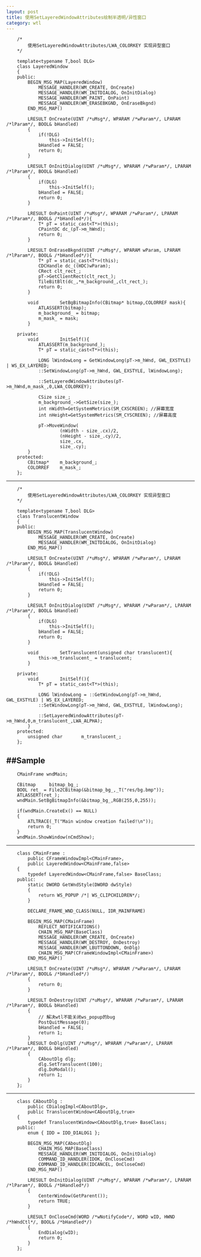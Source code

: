 ```yaml
---
layout: post
title: 使用SetLayeredWindowAttributes绘制半透明/异性窗口
category: wtl
---
```


        /*
            使用SetLayeredWindowAttributes/LWA_COLORKEY 实现异型窗口
        */

        template<typename T,bool DLG>
        class LayeredWindow
        {
        public:
            BEGIN_MSG_MAP(LayeredWindow)
                MESSAGE_HANDLER(WM_CREATE, OnCreate)
                MESSAGE_HANDLER(WM_INITDIALOG, OnInitDialog)
                MESSAGE_HANDLER(WM_PAINT, OnPaint)
                MESSAGE_HANDLER(WM_ERASEBKGND, OnEraseBkgnd)
            END_MSG_MAP()

            LRESULT OnCreate(UINT /*uMsg*/, WPARAM /*wParam*/, LPARAM /*lParam*/, BOOL& bHandled)
            {
                if(!DLG)
                    this->InitSelf();
                bHandled = FALSE;
                return 0;
            }

            LRESULT OnInitDialog(UINT /*uMsg*/, WPARAM /*wParam*/, LPARAM /*lParam*/, BOOL& bHandled)
            {
                if(DLG)
                    this->InitSelf();
                bHandled = FALSE;
                return 0;
            }

            LRESULT OnPaint(UINT /*uMsg*/, WPARAM /*wParam*/, LPARAM /*lParam*/, BOOL& /*bHandled*/){
                T* pT = static_cast<T*>(this);
                CPaintDC dc_(pT->m_hWnd);
                return 0;
            }

            LRESULT OnEraseBkgnd(UINT /*uMsg*/, WPARAM wParam, LPARAM /*lParam*/, BOOL& /*bHandled*/){
                T* pT = static_cast<T*>(this);
                CDCHandle dc_((HDC)wParam);
                CRect clt_rect_;
                pT->GetClientRect(clt_rect_);
                TileBitBlt(dc_,*m_background_,clt_rect_);
                return 0;
            }

            void		SetBgBitmapInfo(CBitmap* bitmap,COLORREF mask){
                ATLASSERT(bitmap);
                m_background_ = bitmap;
                m_mask_ = mask;
            }

        private:
            void		InitSelf(){
                ATLASSERT(m_background_);
                T* pT = static_cast<T*>(this);

                LONG lWindowLong = GetWindowLong(pT->m_hWnd, GWL_EXSTYLE) | WS_EX_LAYERED;
                ::SetWindowLong(pT->m_hWnd, GWL_EXSTYLE, lWindowLong);

                ::SetLayeredWindowAttributes(pT->m_hWnd,m_mask_,0,LWA_COLORKEY);

                CSize size_;
                m_background_->GetSize(size_);
                int nWidth=GetSystemMetrics(SM_CXSCREEN); //屏幕宽度
                int nHeight=GetSystemMetrics(SM_CYSCREEN); //屏幕高度

                pT->MoveWindow(
                        (nWidth - size_.cx)/2,
                        (nHeight - size_.cy)/2,
                        size_.cx,
                        size_.cy);
            }
        protected:
            CBitmap*	m_background_;
            COLORREF	m_mask_;
        };

---

        /*
            使用SetLayeredWindowAttributes/LWA_COLORKEY 实现异型窗口
        */

        template<typename T,bool DLG>
        class TranslucentWindow
        {
        public:
            BEGIN_MSG_MAP(TranslucentWindow)
                MESSAGE_HANDLER(WM_CREATE, OnCreate)
                MESSAGE_HANDLER(WM_INITDIALOG, OnInitDialog)
            END_MSG_MAP()

            LRESULT OnCreate(UINT /*uMsg*/, WPARAM /*wParam*/, LPARAM /*lParam*/, BOOL& bHandled)
            {
                if(!DLG)
                    this->InitSelf();
                bHandled = FALSE;
                return 0;
            }

            LRESULT OnInitDialog(UINT /*uMsg*/, WPARAM /*wParam*/, LPARAM /*lParam*/, BOOL& bHandled)
            {
                if(DLG)
                    this->InitSelf();
                bHandled = FALSE;
                return 0;
            }

            void		SetTranslucent(unsigned char translucent){
                this->m_translucent_ = translucent;
            }

        private:
            void		InitSelf(){
                T* pT = static_cast<T*>(this);

                LONG lWindowLong = ::GetWindowLong(pT->m_hWnd, GWL_EXSTYLE) | WS_EX_LAYERED;
                ::SetWindowLong(pT->m_hWnd, GWL_EXSTYLE, lWindowLong);

                ::SetLayeredWindowAttributes(pT->m_hWnd,0,m_translucent_,LWA_ALPHA);
            }
        protected:
            unsigned char		m_translucent_;
        };
        
##Sample
---

        CMainFrame wndMain;

        CBitmap		bitmap_bg_;
        BOOL ret_ = File2CBitmap(&bitmap_bg_,_T("res/bg.bmp"));
        ATLASSERT(ret_);
        wndMain.SetBgBitmapInfo(&bitmap_bg_,RGB(255,0,255));

        if(wndMain.CreateEx() == NULL)
        {
            ATLTRACE(_T("Main window creation failed!\n"));
            return 0;
        }
        wndMain.ShowWindow(nCmdShow);        
        
        
---

        class CMainFrame :
            public CFrameWindowImpl<CMainFrame>,
            public LayeredWindow<CMainFrame,false>
        {
            typedef LayeredWindow<CMainFrame,false> BaseClass;
        public:
            static DWORD GetWndStyle(DWORD dwStyle)
            {
                return WS_POPUP /*| WS_CLIPCHILDREN*/;
            }

            DECLARE_FRAME_WND_CLASS(NULL, IDR_MAINFRAME)

            BEGIN_MSG_MAP(CMainFrame)
                REFLECT_NOTIFICATIONS()
                CHAIN_MSG_MAP(BaseClass)
                MESSAGE_HANDLER(WM_CREATE, OnCreate)
                MESSAGE_HANDLER(WM_DESTROY, OnDestroy)
                MESSAGE_HANDLER(WM_LBUTTONDOWN, OnDlg)
                CHAIN_MSG_MAP(CFrameWindowImpl<CMainFrame>)
            END_MSG_MAP()

            LRESULT OnCreate(UINT /*uMsg*/, WPARAM /*wParam*/, LPARAM /*lParam*/, BOOL& /*bHandled*/)
            {
                return 0;
            }

            LRESULT OnDestroy(UINT /*uMsg*/, WPARAM /*wParam*/, LPARAM /*lParam*/, BOOL& bHandled)
            {
                // 解决wtl不能关闭ws_popup的bug
                PostQuitMessage(0);
                bHandled = FALSE;
                return 1;
            }
            LRESULT OnDlg(UINT /*uMsg*/, WPARAM /*wParam*/, LPARAM /*lParam*/, BOOL& bHandled)
            {
                CAboutDlg dlg;
                dlg.SetTranslucent(100);
                dlg.DoModal();
                return 1;
            }
        };
        
---

        class CAboutDlg :
            public CDialogImpl<CAboutDlg>,
            public TranslucentWindow<CAboutDlg,true>
        {
            typedef TranslucentWindow<CAboutDlg,true> BaseClass;
        public:
            enum { IDD = IDD_DIALOG1 };

            BEGIN_MSG_MAP(CAboutDlg)
                CHAIN_MSG_MAP(BaseClass)
                MESSAGE_HANDLER(WM_INITDIALOG, OnInitDialog)
                COMMAND_ID_HANDLER(IDOK, OnCloseCmd)
                COMMAND_ID_HANDLER(IDCANCEL, OnCloseCmd)
            END_MSG_MAP()

            LRESULT OnInitDialog(UINT /*uMsg*/, WPARAM /*wParam*/, LPARAM /*lParam*/, BOOL& /*bHandled*/)
            {
                CenterWindow(GetParent());
                return TRUE;
            }

            LRESULT OnCloseCmd(WORD /*wNotifyCode*/, WORD wID, HWND /*hWndCtl*/, BOOL& /*bHandled*/)
            {
                EndDialog(wID);
                return 0;
            }
        };